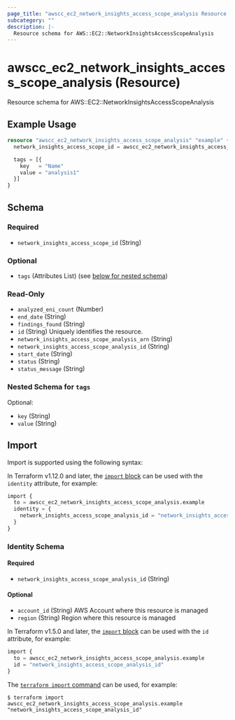 ```yaml
---
page_title: "awscc_ec2_network_insights_access_scope_analysis Resource - terraform-provider-awscc"
subcategory: ""
description: |-
  Resource schema for AWS::EC2::NetworkInsightsAccessScopeAnalysis
---
```


# awscc_ec2_network_insights_access_scope_analysis (Resource)

Resource schema for AWS::EC2::NetworkInsightsAccessScopeAnalysis

## Example Usage

```terraform
resource "awscc_ec2_network_insights_access_scope_analysis" "example" {
  network_insights_access_scope_id = awscc_ec2_network_insights_access_scope.example.id

  tags = [{
    key   = "Name"
    value = "analysis1"
  }]
}
```

<!-- schema generated by tfplugindocs -->
## Schema

### Required

- `network_insights_access_scope_id` (String)

### Optional

- `tags` (Attributes List) (see [below for nested schema](#nestedatt--tags))

### Read-Only

- `analyzed_eni_count` (Number)
- `end_date` (String)
- `findings_found` (String)
- `id` (String) Uniquely identifies the resource.
- `network_insights_access_scope_analysis_arn` (String)
- `network_insights_access_scope_analysis_id` (String)
- `start_date` (String)
- `status` (String)
- `status_message` (String)

<a id="nestedatt--tags"></a>
### Nested Schema for `tags`

Optional:

- `key` (String)
- `value` (String)

## Import

Import is supported using the following syntax:

In Terraform v1.12.0 and later, the [`import` block](https://developer.hashicorp.com/terraform/language/import) can be used with the `identity` attribute, for example:

```terraform
import {
  to = awscc_ec2_network_insights_access_scope_analysis.example
  identity = {
    network_insights_access_scope_analysis_id = "network_insights_access_scope_analysis_id"
  }
}
```

<!-- schema generated by tfplugindocs -->
### Identity Schema

#### Required

- `network_insights_access_scope_analysis_id` (String)

#### Optional

- `account_id` (String) AWS Account where this resource is managed
- `region` (String) Region where this resource is managed

In Terraform v1.5.0 and later, the [`import` block](https://developer.hashicorp.com/terraform/language/import) can be used with the `id` attribute, for example:

```terraform
import {
  to = awscc_ec2_network_insights_access_scope_analysis.example
  id = "network_insights_access_scope_analysis_id"
}
```

The [`terraform import` command](https://developer.hashicorp.com/terraform/cli/commands/import) can be used, for example:

```shell
$ terraform import awscc_ec2_network_insights_access_scope_analysis.example "network_insights_access_scope_analysis_id"
```